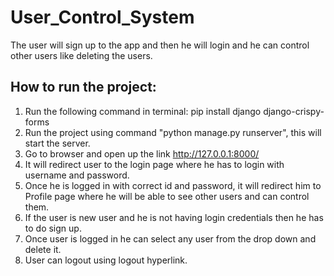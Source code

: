 # User_Control_System
The user will sign up to the app and then he will login and he can control other users like deleting the users.

## How to run the project:
1. Run the following command in terminal:
   pip install django django-crispy-forms
2. Run the project using command "python manage.py runserver", this will start the server.
3. Go to browser and open up the link http://127.0.0.1:8000/
4. It will redirect user to the login page where he has to login with username and password.
5. Once he is logged in with correct id and password, it will redirect him to Profile page where he will be able to see other users and        can control them.
6. If the user is new user and he is not having login credentials then he has to do sign up.
7. Once user is logged in he can select any user from the drop down and delete it.
8. User can logout using logout hyperlink.


